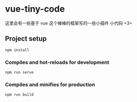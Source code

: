 # vue-tiny-code

这里会有一些基于 vue 这个棒棒的框架写的一些小插件 小代码 =3=

## Project setup
```
npm install
```

### Compiles and hot-reloads for development
```
npm run serve
```

### Compiles and minifies for production
```
npm run build
```
